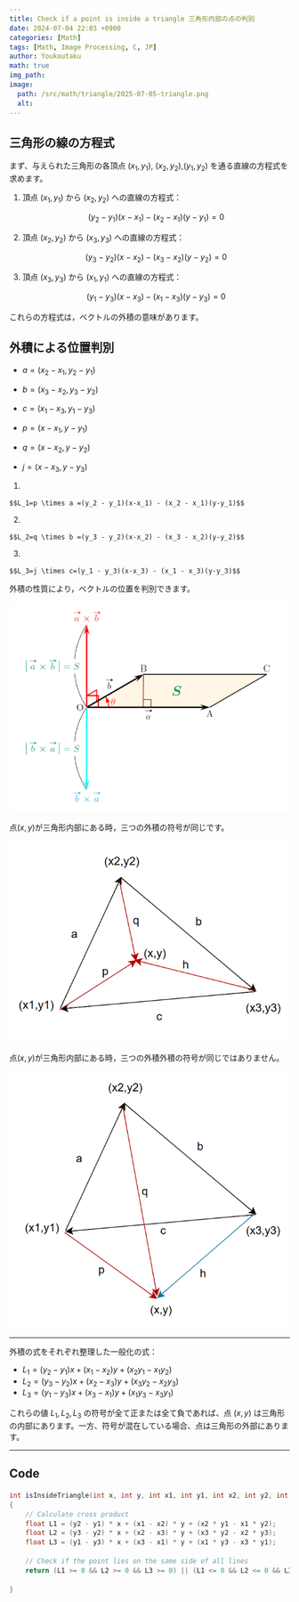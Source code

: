 ```yaml
---
title: Check if a point is inside a triangle 三角形内部の点の判別 
date: 2024-07-04 22:03 +0900
categories: [Math]
tags: [Math, Image Processing, C, JP]
author: Youkoutaku
math: true
img_path: 
image:
  path: /src/math/triangle/2025-07-05-triangle.png
  alt: 
---
```


## 三角形の線の方程式
まず、与えられた三角形の各頂点 $(x_1, y_1)$, $(x_2,y_2)$,$(y_1,y_2)$ を通る直線の方程式を求めます。

1. 頂点 $(x_1, y_1)$ から $(x_2, y_2)$ への直線の方程式：
    
    $$(y_2 - y_1)(x-x_1) - (x_2 - x_1)(y-y_1)=0$$
    
2. 頂点 $(x_2, y_2)$ から $(x_3, y_3)$ への直線の方程式：
    
    $$(y_3 - y_2)(x-x_2) - (x_3 - x_2)(y-y_2)=0$$
    
3. 頂点 $(x_3, y_3)$ から $(x_1, y_1)$ への直線の方程式：
    
    $$(y_1 - y_3)(x-x_3) - (x_1 - x_3)(y-y_3) =0$$

これらの方程式は，ベクトルの外積の意味があります。

## 外積による位置判別

- $a=(x_2 - x_1, y_2 - y_1)$

- $b=(x_3 - x_2, y_3 - y_2)$

- $c=(x_1 - x_3, y_1 - y_3)$

- $p=(x - x_1, y - y_1)$

- $q=(x - x_2, y - y_2)$

- $j=(x - x_3, y - y_3)$

1. 
	
	$$L_1=p \times a =(y_2 - y_1)(x-x_1) - (x_2 - x_1)(y-y_1)$$
    
2. 
    
    $$L_2=q \times b =(y_3 - y_2)(x-x_2) - (x_3 - x_2)(y-y_2)$$
    
3. 
    
    $$L_3=j \times c=(y_1 - y_3)(x-x_3) - (x_1 - x_3)(y-y_3)$$
    

外積の性質により，ベクトルの位置を判別できます。

![](/src/math/triangle/2025-07-05-triangle3.png)

点$(x,y)$が三角形内部にある時，三つの外積の符号が同じです。

![](/src/math/triangle/2025-07-05-triangle.png)

点$(x,y)$が三角形内部にある時，三つの外積外積の符号が同じではありません。

![](/src/math/triangle/2025-07-05-triangle2.png)

---

外積の式をそれぞれ整理した一般化の式：

- $L_1 = (y_2 - y_1)x + (x_1 - x_2)y + (x_2 y_1 - x_1 y_2)$
- $L_2 = (y_3 - y_2)x + (x_2 - x_3)y + (x_3 y_2 - x_2 y_3)$
- $L_3 = (y_1 - y_3)x + (x_3 - x_1)y + (x_1 y_3 - x_3 y_1)$

これらの値 $L_1, L_2, L_3$ の符号が全て正または全て負であれば、点 $(x,y)$ は三角形の内部にあります。一方、符号が混在している場合、点は三角形の外部にあります。

---

## Code
```c
int isInsideTriangle(int x, int y, int x1, int y1, int x2, int y2, int x3, int y3)
{
    // Calculate cross product
    float L1 = (y2 - y1) * x + (x1 - x2) * y + (x2 * y1 - x1 * y2);
    float L2 = (y3 - y2) * x + (x2 - x3) * y + (x3 * y2 - x2 * y3);
    float L3 = (y1 - y3) * x + (x3 - x1) * y + (x1 * y3 - x3 * y1);

    // Check if the point lies on the same side of all lines
    return (L1 >= 0 && L2 >= 0 && L3 >= 0) || (L1 <= 0 && L2 <= 0 && L3 <= 0);

}
```
